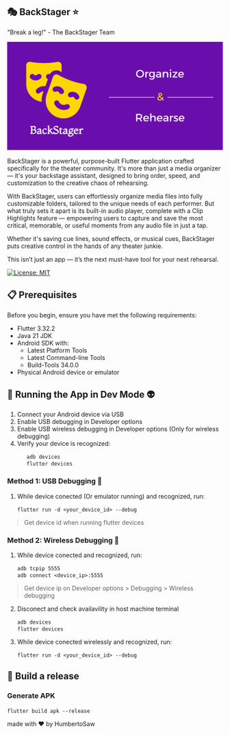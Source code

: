 ## 🎭 BackStager ⭐
"Break a leg!" - The BackStager Team

![banner](backstager/assets/git_banner.png)

BackStager is a powerful, purpose-built Flutter application crafted specifically for the theater community. It's more than just a media organizer — it's your backstage assistant, designed to bring order, speed, and customization to the creative chaos of rehearsing.

With BackStager, users can effortlessly organize media files into fully customizable folders, tailored to the unique needs of each performer. But what truly sets it apart is its built-in audio player, complete with a Clip Highlights feature — empowering users to capture and save the most critical, memorable, or useful moments from any audio file in just a tap.

Whether it's saving cue lines, sound effects, or musical cues, BackStager puts creative control in the hands of any theater junkie.

This isn’t just an app — it’s the next must-have tool for your next rehearsal.

[![License: MIT](https://img.shields.io/badge/License-MIT-yellow.svg)](https://opensource.org/licenses/MIT)

## 📋 Prerequisites

Before you begin, ensure you have met the following requirements:
- Flutter 3.32.2
- Java 21 JDK
- Android SDK with:
  - Latest Platform Tools
  - Latest Command-line Tools
  - Build-Tools 34.0.0
- Physical Android device or emulator

## 🚀 Running the App in Dev Mode 👽
1. Connect your Android device via USB
2. Enable USB debugging in Developer options
3. Enable USB wireless debugging in Developer options (Only for wireless debugging)
4. Verify your device is recognized:
    ```terminal
       adb devices
       flutter devices
    ```

### Method 1: USB Debugging 🔌
1. While device conected (Or emulator running) and recognized, run:
   ```terminal
   flutter run -d <your_device_id> --debug
   ```
> Get device id when running flutter devices

### Method 2: Wireless Debugging :wireless:
1. While device conected and recognized, run:
   ```terminal
   adb tcpip 5555
   adb connect <device_ip>:5555
   ```

> Get device ip on Developer options > Debugging > Wireless debugging
2. Disconect and check availavility in host machine terminal
   ```terminal
   adb devices
   flutter devices
   ```

1. While device conected wirelessly and recognized, run:
   ```terminal
   flutter run -d <your_device_id> --debug
   ```

## :wrench: Build a release
### Generate APK
  ```terminal
  flutter build apk --release
  ```

made with ❤️ by HumbertoSaw
